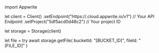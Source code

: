 import Appwrite

let client = Client()
    .setEndpoint("https://<REGION>.cloud.appwrite.io/v1") // Your API Endpoint
    .setProject("5df5acd0d48c2") // Your project ID

let storage = Storage(client)

let file = try await storage.getFile(
    bucketId: "[BUCKET_ID]",
    fileId: "[FILE_ID]"
)

